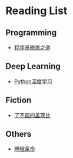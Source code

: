 # Reading List

## Programming
* [程序员修炼之道](the_pragmatic_programmer.md)

## Deep Learning
* [Python深度学习](dl_keras.md)

## Fiction
* [了不起的盖茨比](the_great_gatsby.md)

## Others
* [睡眠革命](sleep.md)
